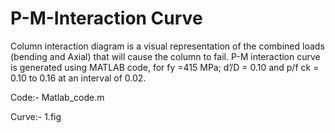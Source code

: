 # P-M-Interaction Curve
Column interaction diagram is a visual representation of the combined loads (bending and Axial) that will cause the column to fail.
P-M interaction curve is generated using MATLAB code, for fy =415 MPa; d’/D = 0.10 and p/f ck = 0.10 to 0.16 at an interval of 0.02.

Code:- Matlab_code.m

Curve:- 1.fig
